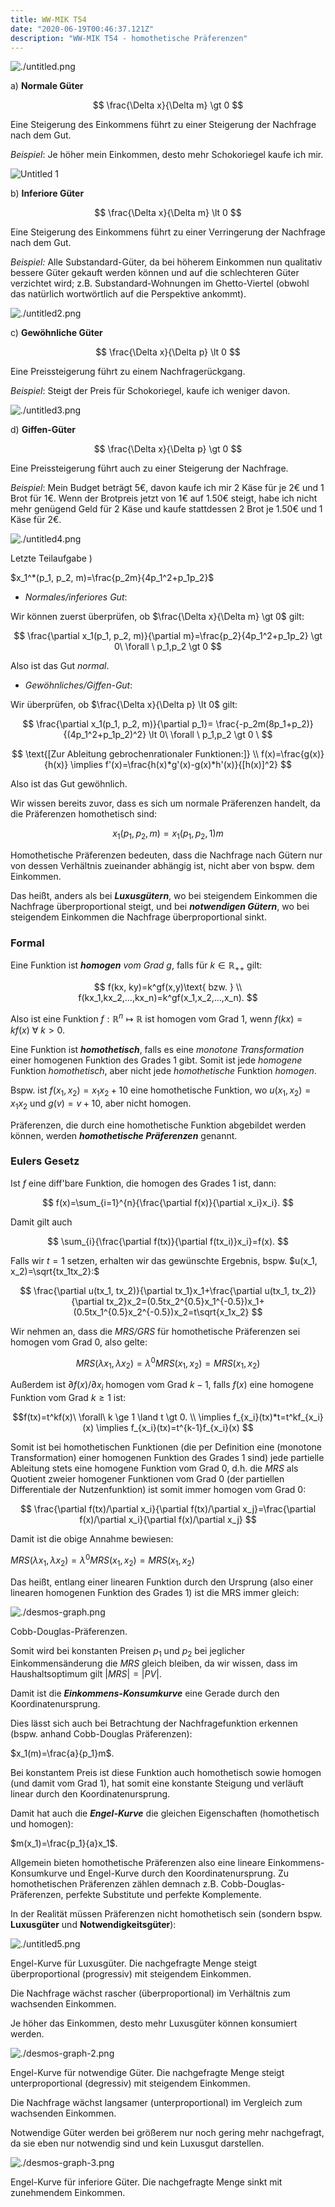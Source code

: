 ```yaml
---
title: WW-MIK T54
date: "2020-06-19T00:46:37.121Z"
description: "WW-MIK T54 - homothetische Präferenzen"
---
```


![./untitled.png](./untitled.png)

a) **Normale Güter**

$$
\frac{\Delta x}{\Delta m} \gt 0
$$

Eine Steigerung des Einkommens führt zu einer Steigerung der Nachfrage nach dem Gut.

*Beispiel*: Je höher mein Einkommen, desto mehr Schokoriegel kaufe ich mir.

![Untitled 1](./untitled1.png)

b) **Inferiore Güter**

$$
\frac{\Delta x}{\Delta m} \lt 0
$$

Eine Steigerung des Einkommens führt zu einer Verringerung der Nachfrage nach dem Gut.

*Beispiel:* Alle Substandard-Güter, da bei höherem Einkommen nun qualitativ bessere Güter gekauft werden können und auf die schlechteren Güter verzichtet wird; z.B. Substandard-Wohnungen im Ghetto-Viertel (obwohl das natürlich wortwörtlich auf die Perspektive ankommt).

![./untitled2.png](./untitled2.png)

c) **Gewöhnliche Güter**

$$
\frac{\Delta x}{\Delta p} \lt 0
$$

Eine Preissteigerung führt zu einem Nachfragerückgang. 

*Beispiel*: Steigt der Preis für Schokoriegel, kaufe ich weniger davon.

![./untitled3.png](./untitled3.png)

d) **Giffen-Güter**

$$
\frac{\Delta x}{\Delta p} \gt 0
$$

Eine Preissteigerung führt auch zu einer Steigerung der Nachfrage.

*Beispiel*: Mein Budget beträgt 5€, davon kaufe ich mir 2 Käse für je 2€ und 1 Brot für 1€. Wenn der Brotpreis jetzt von 1€ auf 1.50€ steigt, habe ich nicht mehr genügend Geld für 2 Käse und kaufe stattdessen 2 Brot je 1.50€ und 1 Käse für 2€.

![./untitled4.png](./untitled4.png)

Letzte Teilaufgabe )

$x_1^*(p_1, p_2, m)=\frac{p_2m}{4p_1^2+p_1p_2}$

- *Normales/inferiores Gut*:

Wir können zuerst überprüfen, ob $\frac{\Delta x}{\Delta m} \gt 0$ gilt:

$$
\frac{\partial x_1(p_1, p_2, m)}{\partial m}=\frac{p_2}{4p_1^2+p_1p_2} \gt 0\ \forall \  p_1,p_2 \gt 0
$$

Also ist das Gut *normal*.

- *Gewöhnliches/Giffen-Gut*:

Wir überprüfen, ob $\frac{\Delta x}{\Delta p} \lt 0$ gilt:

$$
\frac{\partial x_1(p_1, p_2, m)}{\partial p_1}=
\frac{-p_2m(8p_1+p_2)}{(4p_1^2+p_1p_2)^2} \lt 0\ \forall \  p_1,p_2 \gt 0 \ 
$$

$$
\text{[Zur Ableitung gebrochenrationaler Funktionen:]}
\\
f(x)=\frac{g(x)}{h(x)} \implies f'(x)=\frac{h(x)*g'(x)-g(x)*h'(x)}{[h(x)]^2}
$$

Also ist das Gut gewöhnlich.

Wir wissen bereits zuvor, dass es sich um normale Präferenzen handelt, da die Präferenzen homothetisch sind:

$$x_1(p_1,p_2,m)=x_1(p_1,p_2,1)m$$

Homothetische Präferenzen bedeuten, dass die Nachfrage nach Gütern nur von dessen Verhältnis zueinander abhängig ist, nicht aber von bspw. dem Einkommen. 

Das heißt, anders als bei ***Luxusgütern***, wo bei steigendem Einkommen die Nachfrage überproportional steigt, und bei ***notwendigen Gütern***, wo bei steigendem Einkommen die Nachfrage überproportional sinkt.

### Formal

Eine Funktion ist ***homogen** vom Grad g*, falls für $k \in \mathbb{R}_{++}$ gilt:

$$
f(kx, ky)=k^gf(x,y)\text{ bzw. }
\\
f(kx_1,kx_2,...,kx_n)=k^gf(x_1,x_2,...,x_n).
$$

Also ist eine Funktion $f:\mathbb{R}^n\mapsto\mathbb{R}$ ist homogen vom Grad 1, wenn $f(kx)=kf(x)\ \forall\ k \gt 0.$

Eine Funktion ist ***homothetisch***, falls es eine *monotone Transformation* einer homogenen Funktion des Grades 1 gibt. Somit ist jede *homogene* Funktion *homothetisch*, aber nicht jede *homothetische* Funktion *homogen*.

Bspw. ist $f(x_1, x_2)=x_1x_2+10$ eine homothetische Funktion, wo $u(x_1, x_2)=x_1x_2$ und $g(v)=v+10$, aber nicht homogen.

Präferenzen, die durch eine homothetische Funktion abgebildet werden können, werden ***homothetische Präferenzen*** genannt.

### Eulers Gesetz

Ist $f$ eine diff'bare Funktion, die homogen des Grades 1 ist, dann:

$$
f(x)=\sum_{i=1}^{n}{\frac{\partial f(x)}{\partial x_i}x_i}.
$$

Damit gilt auch 

$$
\sum_{i}{\frac{\partial f(tx)}{\partial f(tx_i)}x_i}=f(x).
$$

Falls wir $t=1$ setzen, erhalten wir das gewünschte Ergebnis, bspw. $u(x_1, x_2)=\sqrt{tx_1tx_2}:$

$$
\frac{\partial u(tx_1, tx_2)}{\partial tx_1}x_1+\frac{\partial u(tx_1, tx_2)}{\partial tx_2}x_2=(0.5tx_2^{0.5}x_1^{-0.5})x_1+(0.5tx_1^{0.5}x_2^{-0.5})x_2=t\sqrt{x_1x_2}
$$

Wir nehmen an, dass die *MRS/GRS* für homothetische Präferenzen sei homogen vom Grad 0, also gelte:

$$
MRS(\lambda x_1, \lambda x_2)=\lambda^0MRS(x_1, x_2)=MRS(x_1,x_2)
$$

Außerdem ist $\partial f(x)/\partial x_i$ homogen vom Grad $k-1$, falls $f(x)$ eine homogene Funktion vom Grad $k \geq 1$ ist:

$$f(tx)=t^kf(x)\ \forall\ k \ge 1 \land t \gt 0.
\\
\implies f_{x_i}(tx)*t=t^kf_{x_i}(x)
\implies f_{x_i}(tx)=t^{k-1}f_{x_i}(x)
$$

Somit ist bei homothetischen Funktionen (die per Definition eine (monotone Transformation) einer homogenen Funktion des Grades 1 sind) jede partielle Ableitung stets eine homogene Funktion vom Grad 0, d.h. die *MRS* als Quotient zweier homogener Funktionen vom Grad 0 (der partiellen Differentiale der Nutzenfunktion) ist somit immer homogen vom Grad 0:

$$
\frac{\partial f(tx)/\partial x_i}{\partial f(tx)/\partial x_j}=\frac{\partial f(x)/\partial x_i}{\partial f(x)/\partial x_j}
$$

Damit ist die obige Annahme bewiesen:

$MRS(\lambda x_1, \lambda x_2)=\lambda^0MRS(x_1, x_2)=MRS(x_1,x_2)$

Das heißt, entlang einer linearen Funktion durch den Ursprung (also einer linearen homogenen Funktion des Grades 1) ist die MRS immer gleich: 

![./desmos-graph.png](./desmos-graph.png)

Cobb-Douglas-Präferenzen.

Somit wird bei konstanten Preisen $p_1$ und $p_2$ bei jeglicher Einkommensänderung die *MRS* gleich bleiben, da wir wissen, dass im Haushaltsoptimum gilt $|MRS|=|PV|$.

Damit ist die ***Einkommens-Konsumkurve*** eine Gerade durch den Koordinatenursprung.

Dies lässt sich auch bei Betrachtung der Nachfragefunktion erkennen (bspw. anhand Cobb-Douglas Präferenzen):

$x_1(m)=\frac{a}{p_1}m$. 

Bei konstantem Preis ist diese Funktion auch homothetisch sowie homogen (und damit vom Grad 1), hat somit eine konstante Steigung und verläuft linear durch den Koordinatenursprung.

Damit hat auch die ***Engel-Kurve*** die gleichen Eigenschaften (homothetisch und homogen):

$m(x_1)=\frac{p_1}{a}x_1$.

Allgemein bieten homothetische Präferenzen also eine lineare Einkommens-Konsumkurve und Engel-Kurve durch den Koordinatenursprung. Zu homothetischen Präferenzen zählen demnach z.B. Cobb-Douglas-Präferenzen, perfekte Substitute und perfekte Komplemente. 

In der Realität müssen Präferenzen nicht homothetisch sein (sondern bspw. **Luxusgüter** und **Notwendigkeitsgüter**):

![./untitled5.png](./untitled5.png)

Engel-Kurve für Luxusgüter. Die nachgefragte Menge steigt überproportional (progressiv) mit steigendem Einkommen. 

Die Nachfrage wächst rascher (überproportional) im Verhältnis zum wachsenden Einkommen.

Je höher das Einkommen, desto mehr Luxusgüter können konsumiert werden.

![./desmos-graph-2.png](./desmos-graph-2.png)

Engel-Kurve für notwendige Güter. Die nachgefragte Menge steigt unterproportional (degressiv) mit steigendem Einkommen.

Die Nachfrage wächst langsamer (unterproportional) im Vergleich zum wachsenden Einkommen.

Notwendige Güter werden bei größerem nur noch gering mehr nachgefragt, da sie eben nur notwendig sind und kein Luxusgut darstellen.

![./desmos-graph-3.png](./desmos-graph-3.png)

Engel-Kurve für inferiore Güter. Die nachgefragte Menge sinkt mit zunehmendem Einkommen.
